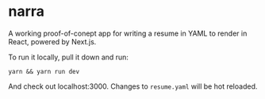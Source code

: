 # narra

A working proof-of-conept app for writing a resume in YAML to render in React, powered by Next.js.

To run it locally, pull it down and run:
```
yarn && yarn run dev
```

And check out localhost:3000. Changes to `resume.yaml` will be hot reloaded.
